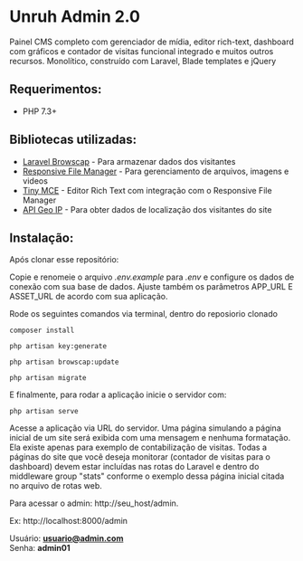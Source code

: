# Unruh Admin 2.0

Painel CMS completo com gerenciador de mídia, editor rich-text, dashboard com gráficos e contador de visitas funcional integrado e muitos outros recursos.
Monolítico, construído com Laravel, Blade templates e jQuery

## Requerimentos:

- PHP 7.3+

## Bibliotecas utilizadas:

- [Laravel Browscap](https://packagist.org/packages/propa/laravel-browscap) - Para armazenar dados dos visitantes
- [Responsive File Manager](https://www.responsivefilemanager.com/) - Para gerenciamento de arquivos, imagens e videos
- [Tiny MCE](https://www.tiny.cloud/tinymce/) - Editor Rich Text com integração com o Responsive File Manager
- [API Geo IP](http://ip-api.com/) - Para obter dados de localização dos visitantes do site

## Instalação:

Após clonar esse repositório:

Copie e renomeie o arquivo *.env.example* para *.env* e configure os dados de conexão com sua base de dados. Ajuste também os parâmetros APP_URL E ASSET_URL de acordo com sua aplicação.

Rode os seguintes comandos via terminal, dentro do reposiorio clonado

```
composer install
```
```
php artisan key:generate
```
```
php artisan browscap:update
```
```
php artisan migrate
```

E finalmente, para rodar a aplicação inicie o servidor com:
```
php artisan serve
```
Acesse a aplicação via URL do servidor. Uma página simulando a página inicial de um site será exibida com uma mensagem e nenhuma formatação. Ela existe apenas para exemplo de contabilização de visitas. Todas a páginas do  site que você deseja monitorar (contador de visitas para o dashboard) devem estar incluídas nas rotas do Laravel e dentro do middleware group "stats" conforme o exemplo dessa página inicial citada no arquivo de rotas web.

Para acessar o admin: http://seu_host/admin.

Ex: http://localhost:8000/admin

Usuário: **usuario@admin.com**
\
Senha: **admin01**